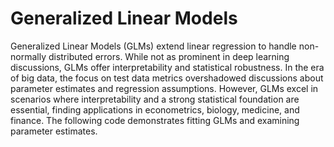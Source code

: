 # Generalized Linear Models

Generalized Linear Models (GLMs) extend linear regression to handle non-normally distributed errors. While not as prominent in deep learning discussions, GLMs offer interpretability and statistical robustness. In the era of big data, the focus on test data metrics overshadowed discussions about parameter estimates and regression assumptions. However, GLMs excel in scenarios where interpretability and a strong statistical foundation are essential, finding applications in econometrics, biology, medicine, and finance. The following code demonstrates fitting GLMs and examining parameter estimates.
